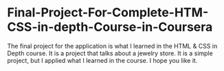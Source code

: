# Final-Project-For-Complete-HTM-CSS-in-depth-Course-in-Coursera
The final project for the application is what I learned in the HTML &amp; CSS in Depth course. It is a project that talks about a jewelry store. It is a simple project, but I applied what I learned in the course. I hope you like it.

